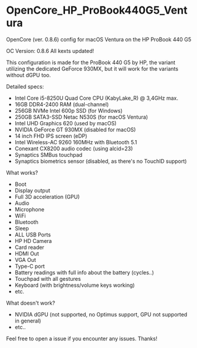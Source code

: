 # OpenCore_HP_ProBook440G5_Ventura
OpenCore (ver. 0.8.6) config for macOS Ventura on the HP ProBook 440 G5


OC Version: 0.8.6
All kexts updated! 

This configuration is made for the ProBook 440 G5 by HP, the variant utilizing the dedicated GeForce 930MX, but it will work for the variants without dGPU too. 

Detailed specs: 
* Intel Core i5-8250U Quad Core CPU (KabyLake_R) @ 3,4GHz max.
* 16GB DDR4-2400 RAM (dual-channel)
* 256GB NVMe Intel 600p SSD (for Windows)
* 250GB SATA3-SSD Netac N530S (for macOS Ventura)
* Intel UHD Graphics 620 (used by macOS)
* NVIDIA GeForce GT 930MX (disabled for macOS)
* 14 inch FHD IPS screen (eDP) 
* Intel Wireless-AC 9260 160MHz with Bluetooth 5.1
* Conexant CX8200 audio codec (using alcid=23)
* Synaptics SMBus touchpad 
* Synaptics biometrics sensor (disabled, as there's no TouchID support)

What works? 
* Boot 
* Display output
* Full 3D acceleration (GPU)
* Audio 
* Microphone
* WiFi
* Bluetooth
* Sleep
* ALL USB Ports
* HP HD Camera
* Card reader
* HDMI Out
* VGA Out 
* Type-C port
* Battery readings with full info about the battery (cycles..)
* Touchpad with all gestures
* Keyboard (with brightness/volume keys working)
* etc.

What doesn't work?
* NVIDIA dGPU (not supported, no Optimus support, GPU not supported in general)
* etc..

Feel free to open a issue if you encounter any issues. Thanks!
